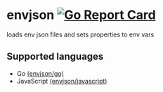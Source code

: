 # envjson [![Go Report Card](https://goreportcard.com/badge/github.com/lifthus/envjson/go)](https://goreportcard.com/report/github.com/lifthus/envjson/go)

loads env json files and sets properties to env vars

## Supported languages

- Go [(envjson/go)]([https://github.com/lifthus/envjson/go](https://github.com/lifthus/envjson/tree/main/go))
- JavaScript [(envjson/javascript)](https://github.com/lifthus/envjson/tree/main/javascript)
